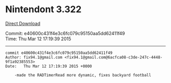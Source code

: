 # Nintendont 3.322
[Direct Download](./Nintendont.zip)

Commit: e40600c431f4e3c6fc079c95150aa5dd62411f49  
Time: Thu Mar 12 17:19:39 2015   

-----

```
commit e40600c431f4e3c6fc079c95150aa5dd62411f49
Author: fix94.1@gmail.com <fix94.1@gmail.com@6acfca08-c3de-247c-4448-9f1a92385553>
Date:   Thu Mar 12 17:19:39 2015 +0000

    -made the RADTimerRead more dynamic, fixes backyard football
```
